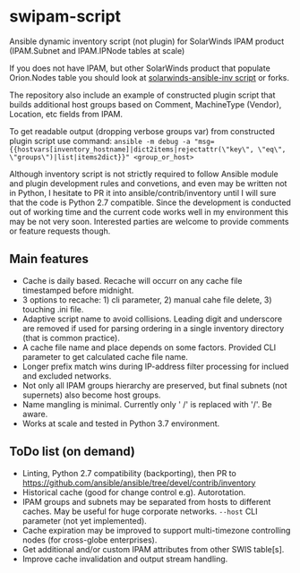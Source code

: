 # swipam-script
Ansible dynamic inventory script (not plugin) for SolarWinds IPAM product (IPAM.Subnet and IPAM.IPNode tables at scale)

If you does not have IPAM, but other SolarWinds product that populate Orion.Nodes table you should look at [solarwinds-ansible-inv script](https://github.com/cbabs/solarwinds-ansible-inv) or forks.

The repository also include an example of constructed plugin script that builds additional host groups based on Comment, MachineType (Vendor), Location, etc fields from IPAM.

To get readable output (dropping verbose groups var) from constructed plugin script use command: ``ansible -m debug -a "msg={{hostvars[inventory_hostname]|dict2items|rejectattr(\"key\", \"eq\", \"groups\")|list|items2dict}}" <group_or_host>``

Although inventory script is not strictly required to follow Ansible module and plugin development rules and convetions, and even may be written not in Python, I hesitate to PR it into ansible/contrib/inventory until I will sure that the code is Python 2.7 compatible. Since the development is conducted out of working time and the current code works well in my environment this may be not very soon. Interested parties are welcome to provide comments or feature requests though.

## Main features

- Cache is daily based. Recache will occurr on any cache file timestamped before midnight.
- 3 options to recache: 1) cli parameter, 2) manual cahe file delete, 3) touching .ini file.
- Adaptive script name to avoid collisions. Leading digit and underscore are removed if used for parsing ordering in a single inventory directory (that is common practice).
- A cache file name and place depends on some factors. Provided CLI parameter to get calculated cache file name.
- Longer prefix match wins during IP-address filter processing for inclued and excluded networks.
- Not only all IPAM groups hierarchy are preserved, but final subnets (not supernets) also become host groups.
- Name mangling is minimal. Currently only ' /' is replaced with '/'. Be aware.
- Works at scale and tested in Python 3.7 environment.

## ToDo list (on demand)

- Linting, Python 2.7 compatibility (backporting), then PR to https://github.com/ansible/ansible/tree/devel/contrib/inventory
- Historical cache (good for change control e.g). Autorotation.
- IPAM groups and subnets may be separated from hosts to different caches. May be useful for huge corporate networks. ``--host`` CLI parameter (not yet implemented).
- Cache expiration may be improved to support multi-timezone controlling nodes (for cross-globe enterprises).
- Get additional and/or custom IPAM attributes from other SWIS table[s].
- Improve cache invalidation and output stream handling.
